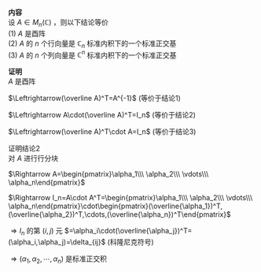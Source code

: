 **内容**  
设 $A\in M_n(\mathbb C)$ ，则以下结论等价  
$(1)\ A$ 是酉阵  
$(2)\ A$ 的 $n$ 个行向量是 $\mathbb C_n$ 标准内积下的一个标准正交基  
$(3)\ A$ 的 $n$ 个列向量是 $\mathbb C^n$ 标准内积下的一个标准正交基  
  
**证明**  
$A$ 是酉阵  
  
$\Leftrightarrow(\overline A)^T=A^{-1}$  (等价于结论1)  
  
$\Leftrightarrow A\cdot(\overline A)^T=I_n$  (等价于结论2)  
  
$\Leftrightarrow(\overline A)^T\cdot A=I_n$  (等价于结论3)  
  
证明结论2  
对 $A$ 进行行分块  
  
$\Rightarrow A=\begin{pmatrix}\alpha_1\\\ \alpha_2\\\ \vdots\\\ \alpha_n\end{pmatrix}$  
  
$\Rightarrow I_n=A\cdot A^T=\begin{pmatrix}\alpha_1\\\ \alpha_2\\\ \vdots\\\ \alpha_n\end{pmatrix}\cdot\begin{pmatrix}(\overline{\alpha_1})^T,(\overline{\alpha_2})^T,\cdots,(\overline{\alpha_n})^T\end{pmatrix}$  
  
$\Rightarrow I_n$ 的第 $(i,j)$ 元 $=\alpha_i\cdot(\overline{\alpha_j})^T=(\alpha_i,\alpha_j)=\delta_{ij}$ (科隆尼克符号)  
  
$\Rightarrow(\alpha_1,\alpha_2,\cdots, \alpha_n)$ 是标准正交积  
